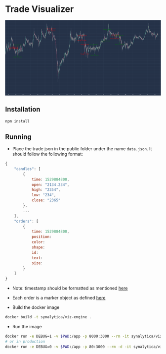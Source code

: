 # Trade Visualizer

![example-output](public/example.png)

## Installation

```bash
npm install
```

## Running

- Place the trade json in the public folder under the name `data.json`. It
  should follow the following format:

```js
{
    "candles": [
        {
            time: 1529884800,
            open: "2134.234",
            high: "2354",
            low: "234",
            close: "2365" 
        },
        ...
    ],
    "orders": [
        {
            time: 1529884800,
            position:
            color:
            shape:
            id:
            text:
            size:
        }
    ]
}
```

- Note: timestamp should be formatted as mentioned
  [here](https://github.com/tradingview/lightweight-charts/blob/master/docs/time.md)
- Each order is a marker object as defined
  [here](https://github.com/tradingview/lightweight-charts/blob/master/docs/series-basics.md#setmarkers)

- Build the docker image

```bash
docker build -t synalytica/viz-engine .
```

- Run the image

```bash
docker run -e DEBUG=1 -v $PWD:/app -p 8000:3000 --rm -it synalytica/viz-engine
# or in production
docker run -e DEBUG=0 -v $PWD:/app -p 80:3000 --rm -d -it synalytica/viz-engine
```

